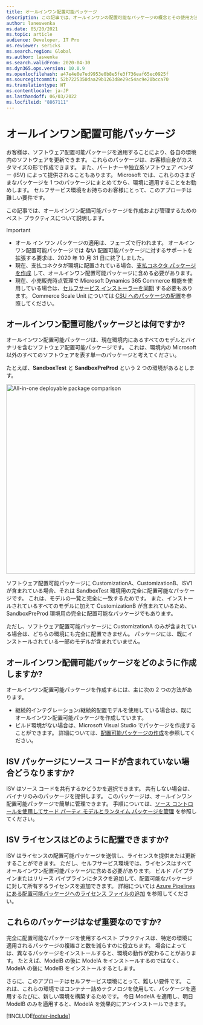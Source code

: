 ```yaml
---
title: オールインワン配置可能パッケージ
description: この記事では、オールインワンの配置可能なパッケージの概念とその使用方法について説明します。
author: laneswenka
ms.date: 05/20/2021
ms.topic: article
audience: Developer, IT Pro
ms.reviewer: sericks
ms.search.region: Global
ms.author: laswenka
ms.search.validFrom: 2020-04-30
ms.dyn365.ops.version: 10.0.9
ms.openlocfilehash: a47e4e0e7ed9953e0b8e5fe3f736eaf65ec0925f
ms.sourcegitcommit: 52b7225350daa29b1263d8e29c54ac9e20bcca70
ms.translationtype: HT
ms.contentlocale: ja-JP
ms.lasthandoff: 06/03/2022
ms.locfileid: "8867111"
---
```

# <a name="all-in-one-deployable-packages"></a>オールインワン配置可能パッケージ

お客様は、ソフトウェア配置可能パッケージを適用することにより、各自の環境内のソフトウェアを更新できます。 これらのパッケージは、お客様自身がカスタマイズの形で作成できます。 また、パートナーや独立系ソフトウェア ベンダー (ISV) によって提供されることもあります。 Microsoft では、これらのさまざまなパッケージを 1 つのパッケージにまとめてから、環境に適用することをお勧めします。 セルフサービス環境をお持ちのお客様にとって、このアプローチは難しい要件です。

この記事では、オールインワン配備可能パッケージを作成および管理するためのベスト プラクティスについて説明します。

> [!IMPORTANT]
> - オール イン ワン パッケージの適用は、フェーズで行われます。 オールインワン配置可能パッケージでは **ない** 配置可能パッケージに対するサポートを拡張する要求は、2020 年 10 月 31 日に終了しました。
> - 現在、支払コネクタが環境に配置されている場合、[支払コネクタ パッケージを作成](../../../commerce/dev-itpro/payment-connector-package.md) して、オールインワン配置可能パッケージに含める必要があります。
> - 現在、小売販売時点管理で Microsoft Dynamics 365 Commerce 機能を使用している場合は、[セルフサービス インストーラーを同期](../../../commerce/dev-itpro/Synchronize-installers.md) する必要もあります。  Commerce Scale Unit については [CSU へのパッケージの配置](../../../commerce/dev-itpro/retail-sdk/retail-sdk-packaging.md#deploy-the-package-to-csu)を参照してください。

## <a name="what-is-an-all-in-one-deployable-package"></a>オールインワン配置可能パッケージとは何ですか?

オールインワン配置可能パッケージは、現在環境内にあるすべてのモデルとバイナリを含むソフトウェア配置可能パッケージです。 これは、環境内の Microsoft 以外のすべてのソフトウェアを表す単一のパッケージと考えてください。

たとえば、**SandboxTest** と **SandboxPreProd** という 2 つの環境があるとします。

<img src="media/AIO_PKG.png" width="500px" alt="All-in-one deployable package comparison" />

ソフトウェア配置可能パッケージに CustomizationA、CustomizationB、ISV1 が含まれている場合、それは SandboxTest 環境用の完全に配置可能なパッケージです。 これは、モデルの一覧と完全に一致するためです。 また、インストールされているすべてのモデルに加えて CustomizationB が含まれているため、SandboxPreProd 環境用の完全に配置可能なパッケージでもあります。

ただし、ソフトウェア配置可能パッケージに CustomizationA のみが含まれている場合は、どちらの環境にも完全に配置できません。 パッケージには、既にインストールされている一部のモデルが含まれていません。

## <a name="how-do-i-create-an-all-in-one-deployable-package"></a>オールインワン配備可能パッケージをどのように作成しますか?

オールインワン配置可能パッケージを作成するには、主に次の 2 つの方法があります。

- 継続的インテグレーション/継続的配置モデルを使用している場合は、既にオールインワン配置可能パッケージを作成しています。
- ビルド環境がない場合は、Microsoft Visual Studio でパッケージを作成することができます。 詳細については、[配置可能パッケージの作成](../deployment/create-apply-deployable-package.md)を参照してください。

## <a name="what-if-my-isv-packages-dont-contain-source-code"></a>ISV パッケージにソース コードが含まれていない場合どうなりますか?

ISV はソース コードを共有するかどうかを選択できます。 共有しない場合は、バイナリのみのパッケージを提供します。 このパッケージは、オールインワン配置可能パッケージで簡単に管理できます。 手順については、[ソース コントロールを使用してサード パーティ モデルとランタイム パッケージを管理](manage-runtime-packages.md) を参照してください。

## <a name="how-can-i-deploy-isv-licenses"></a>ISV ライセンスはどのように配置できますか?

ISV はライセンスの配置可能パッケージを送信し、ライセンスを提供または更新することができます。 ただし、セルフサービス環境では、ライセンスはすべてオールインワン配置可能パッケージに含める必要があります。 ビルド パイプラインまたはリリース パイプラインにタスクを追加して、配置可能なパッケージに対して所有するライセンスを追加できます。 詳細については [Azure Pipelines にある配置可能パッケージへのライセンス ファイルの追加](pipeline-add-license-package.md) を参照してください。

## <a name="why-are-these-packages-important"></a>これらのパッケージはなぜ重要なのですか?

完全に配置可能なパッケージを使用するベスト プラクティスは、特定の環境に適用されるパッケージの複雑さと数を減らすのに役立ちます。 場合によっては、異なるパッケージをインストールすると、環境の動作が変わることがあります。 たとえば、ModelB の後に ModelA をインストールするのではなく、ModelA の後に ModelB をインストールするとします。

さらに、このアプローチはセルフサービス環境にとって、難しい要件です。 これは、これらの環境ではコンテナー詰めテクノロジを使用して、パッケージを適用するたびに、新しい環境を構築するためです。 今日 ModelA を適用し、明日 ModelB のみを適用すると、ModelA を効果的にアンインストールできます。


[!INCLUDE[footer-include](../../../includes/footer-banner.md)]
